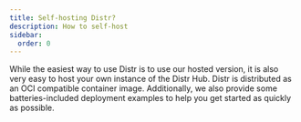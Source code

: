 ```yaml
---
title: Self-hosting Distr?
description: How to self-host
sidebar:
  order: 0
---
```


While the easiest way to use Distr is to use our hosted version, it is also very easy to host your own instance of the Distr Hub.
Distr is distributed as an OCI compatible container image.
Additionally, we also provide some batteries-included deployment examples to help you get started as quickly as possible.
